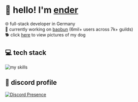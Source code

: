 # 👋 hello! I'm [ender](https://github.com/tookender)
🌐 full-stack developer in Germany<br>
🧩 currently working on [baobun](https://baobun.dev) (6mil+ users across 7k+ guilds)<br> 
🐕 click [here](https://korino.dev/doggo) to view pictures of my dog

## 💻 tech stack
![my skills](https://skillicons.dev/icons?i=ts,js,html,css,py,java,bash,md,nodejs,bun,nextjs,react,tailwind,flask,cloudflare,discord,docker,git,vscode,linux,github)

## 💬 discord profile
[![Discord Presence](https://lanyard.cnrad.dev/api/1022842005920940063)](https://discord.com/users/1022842005920940063)
